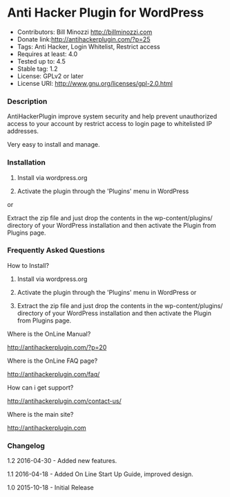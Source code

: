 # Anti Hacker Plugin for WordPress
* Contributors: Bill Minozzi  http://billminozzi.com
* Donate link:http://antihackerplugin.com/?p=25
* Tags: Anti Hacker, Login Whitelist, Restrict access
* Requires at least: 4.0
* Tested up to: 4.5
* Stable tag: 1.2
* License: GPLv2 or later
* License URI: http://www.gnu.org/licenses/gpl-2.0.html


### Description 


 AntiHackerPlugin improve system security and help prevent unauthorized access to your account by restrict access to login page to whitelisted IP addresses.


  Very easy to install and manage.


### Installation 


1) Install via wordpress.org


2) Activate the plugin through the 'Plugins' menu in WordPress


or


Extract the zip file and just drop the contents in the wp-content/plugins/ directory of your WordPress installation and then activate the Plugin from Plugins page.


### Frequently Asked Questions 

How to Install?

1) Install via wordpress.org

2) Activate the plugin through the 'Plugins' menu in WordPress
      or
3) Extract the zip file and just drop the contents in the wp-content/plugins/ directory of your WordPress installation and then activate the Plugin from Plugins page.


Where is the OnLine Manual?

http://antihackerplugin.com/?p=20


Where is the OnLine FAQ page?

http://antihackerplugin.com/faq/


How can i get support?

http://antihackerplugin.com/contact-us/

Where is the main site?

http://antihackerplugin.com


### Changelog 
1.2 2016-04-30 - Added new features.

1.1 2016-04-18 - Added On Line Start Up Guide, improved design.

1.0 2015-10-18 - Initial Release

